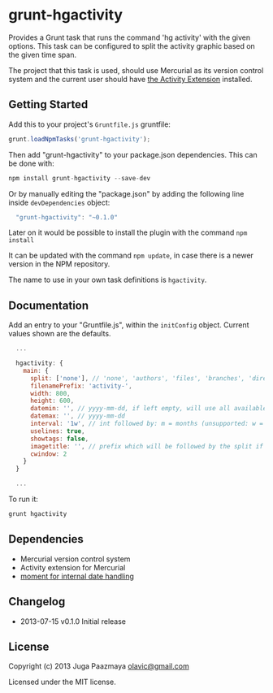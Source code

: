 # grunt-hgactivity

Provides a Grunt task that runs the command 'hg activity' with the given options.
This task can be configured to split the activity graphic based on the given time span.

The project that this task is used, should use Mercurial as its version control system and the current user
should have [the Activity Extension](http://mercurial.selenic.com/wiki/ActivityExtension) installed.


## Getting Started

Add this to your project's `Gruntfile.js` gruntfile:
```js
grunt.loadNpmTasks('grunt-hgactivity');
```

Then add "grunt-hgactivity" to your package.json dependencies. This can be done with:
```js
npm install grunt-hgactivity --save-dev
```
Or by manually editing the "package.json" by adding the following line inside `devDependencies` object:
```js
  "grunt-hgactivity": "~0.1.0"
```

Later on it would be possible to install the plugin with the command `npm install`

It can be updated with the command `npm update`, in case there is a newer version in the NPM repository.

The name to use in your own task definitions is `hgactivity`.


## Documentation

Add an entry to your "Gruntfile.js", within the `initConfig` object.
Current values shown are the defaults.

```js
  ...

  hgactivity: {
    main: {
      split: ['none'], // 'none', 'authors', 'files', 'branches', 'directories',
      filenamePrefix: 'activity-',
      width: 800,
      height: 600,
      datemin: '', // yyyy-mm-dd, if left empty, will use all available time
      datemax: '', // yyyy-mm-dd
      interval: '1w', // int followed by: m = months (unsupported: w = weeks, d = days, h = hours)
      uselines: true,
      showtags: false,
      imagetitle: '', // prefix which will be followed by the split if not none and time span
      cwindow: 2
    }
  }

  ...
```

To run it:

```js
grunt hgactivity
```

## Dependencies

 * Mercurial version control system
 * Activity extension for Mercurial
 * [moment for internal date handling](http://momentjs.com/)

  
## Changelog

 * 2013-07-15    v0.1.0    Initial release


## License
Copyright (c) 2013 Juga Paazmaya <olavic@gmail.com>

Licensed under the MIT license.

